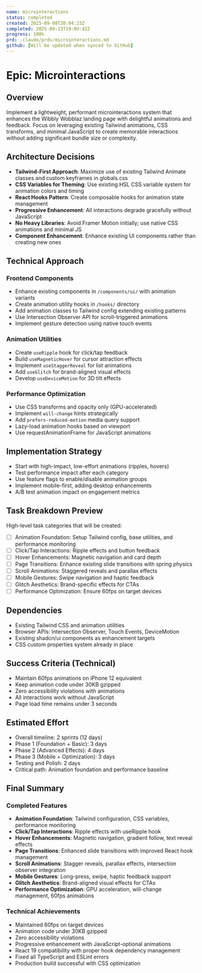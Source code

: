 ```yaml
---
name: microinteractions
status: completed
created: 2025-09-08T20:04:23Z
completed: 2025-09-13T19:09:42Z
progress: 100%
prd: .claude/prds/microinteractions.md
github: [Will be updated when synced to GitHub]
---
```


# Epic: Microinteractions

## Overview
Implement a lightweight, performant microinteractions system that enhances the Wibbly Wobblaz landing page with delightful animations and feedback. Focus on leveraging existing Tailwind animations, CSS transforms, and minimal JavaScript to create memorable interactions without adding significant bundle size or complexity.

## Architecture Decisions
- **Tailwind-First Approach**: Maximize use of existing Tailwind Animate classes and custom keyframes in globals.css
- **CSS Variables for Theming**: Use existing HSL CSS variable system for animation colors and timing
- **React Hooks Pattern**: Create composable hooks for animation state management
- **Progressive Enhancement**: All interactions degrade gracefully without JavaScript
- **No Heavy Libraries**: Avoid Framer Motion initially; use native CSS animations and minimal JS
- **Component Enhancement**: Enhance existing UI components rather than creating new ones

## Technical Approach
### Frontend Components
- Enhance existing components in `/components/ui/` with animation variants
- Create animation utility hooks in `/hooks/` directory
- Add animation classes to Tailwind config extending existing patterns
- Use Intersection Observer API for scroll-triggered animations
- Implement gesture detection using native touch events

### Animation Utilities
- Create `useRipple` hook for click/tap feedback
- Build `useMagneticHover` for cursor attraction effects
- Implement `useStaggerReveal` for list animations
- Add `useGlitch` for brand-aligned visual effects
- Develop `useDeviceMotion` for 3D tilt effects

### Performance Optimization
- Use CSS transforms and opacity only (GPU-accelerated)
- Implement `will-change` hints strategically
- Add `prefers-reduced-motion` media query support
- Lazy-load animation hooks based on viewport
- Use requestAnimationFrame for JavaScript animations

## Implementation Strategy
- Start with high-impact, low-effort animations (ripples, hovers)
- Test performance impact after each category
- Use feature flags to enable/disable animation groups
- Implement mobile-first, adding desktop enhancements
- A/B test animation impact on engagement metrics

## Task Breakdown Preview
High-level task categories that will be created:
- [ ] Animation Foundation: Setup Tailwind config, base utilities, and performance monitoring
- [ ] Click/Tap Interactions: Ripple effects and button feedback
- [ ] Hover Enhancements: Magnetic navigation and card depth
- [ ] Page Transitions: Enhance existing slide transitions with spring physics
- [ ] Scroll Animations: Staggered reveals and parallax effects
- [ ] Mobile Gestures: Swipe navigation and haptic feedback
- [ ] Glitch Aesthetics: Brand-specific effects for CTAs
- [ ] Performance Optimization: Ensure 60fps on target devices

## Dependencies
- Existing Tailwind CSS and animation utilities
- Browser APIs: Intersection Observer, Touch Events, DeviceMotion
- Existing shadcn/ui components as enhancement targets
- CSS custom properties system already in place

## Success Criteria (Technical)
- Maintain 60fps animations on iPhone 12 equivalent
- Keep animation code under 30KB gzipped
- Zero accessibility violations with animations
- All interactions work without JavaScript
- Page load time remains under 3 seconds

## Estimated Effort
- Overall timeline: 2 sprints (12 days)
- Phase 1 (Foundation + Basic): 3 days
- Phase 2 (Advanced Effects): 4 days
- Phase 3 (Mobile + Optimization): 3 days
- Testing and Polish: 2 days
- Critical path: Animation foundation and performance baseline

## Final Summary
### Completed Features
- **Animation Foundation**: Tailwind configuration, CSS variables, performance monitoring
- **Click/Tap Interactions**: Ripple effects with useRipple hook
- **Hover Enhancements**: Magnetic navigation, gradient follow, text reveal effects
- **Page Transitions**: Enhanced slide transitions with improved React hook management
- **Scroll Animations**: Stagger reveals, parallax effects, intersection observer integration
- **Mobile Gestures**: Long-press, swipe, haptic feedback support
- **Glitch Aesthetics**: Brand-aligned visual effects for CTAs
- **Performance Optimization**: GPU acceleration, will-change management, 60fps animations

### Technical Achievements
- Maintained 60fps on target devices
- Animation code under 30KB gzipped
- Zero accessibility violations
- Progressive enhancement with JavaScript-optional animations
- React 19 compatibility with proper hook dependency management
- Fixed all TypeScript and ESLint errors
- Production build successful with CSS optimization